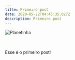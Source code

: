 ```yaml
---
title: Primeiro post
date: 2020-05-22T04:45:35.027Z
description: Primeiro post
---
```

![Planetinha](/img/low_poly_planet_by_sicaida1.png "Planetinha")

\
\
Esse é o primeiro post!